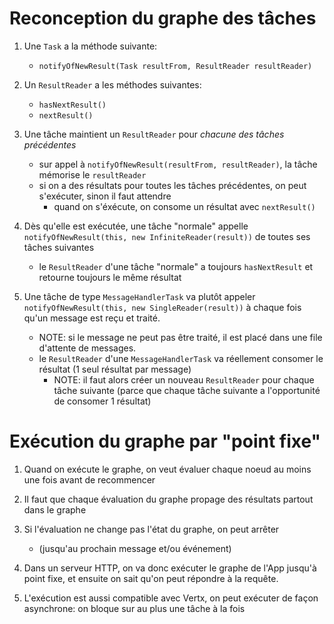 # Reconception du graphe des tâches

1. Une `Task` a la méthode suivante:
    * `notifyOfNewResult(Task resultFrom, ResultReader resultReader)`

1. Un `ResultReader` a les méthodes suivantes:
    * `hasNextResult()`
    * `nextResult()`

1. Une tâche maintient un `ResultReader` pour *chacune des tâches précédentes*
    * sur appel à `notifyOfNewResult(resultFrom, resultReader)`, la tâche mémorise le `resultReader`
    * si on a des résultats pour toutes les tâches précédentes, on peut s'exécuter, sinon il faut attendre
        * quand on s'éxécute, on consome un résultat avec `nextResult()`

1. Dès qu'elle est exécutée, une tâche "normale" appelle `notifyOfNewResult(this, new InfiniteReader(result))` de toutes ses tâches suivantes 
    * le `ResultReader` d'une tâche "normale" a toujours `hasNextResult` et retourne toujours le même résultat

1. Une tâche de type `MessageHandlerTask` va plutôt appeler `notifyOfNewResult(this, new SingleReader(result))` à chaque fois qu'un message est reçu et traité.
    * NOTE: si le message ne peut pas être traité, il est placé dans une file d'attente de messages.
    * le `ResultReader` d'une `MessageHandlerTask` va réellement consomer le résultat (1 seul résultat par message)
        * NOTE: il faut alors créer un nouveau `ResultReader` pour chaque tâche suivante (parce que chaque tâche suivante a l'opportunité de consomer 1 résultat)

# Exécution du graphe par "point fixe"

1. Quand on exécute le graphe, on veut évaluer chaque noeud au moins une fois avant de recommencer

1. Il faut que chaque évaluation du graphe propage des résultats partout dans le graphe

1. Si l'évaluation ne change pas l'état du graphe, on peut arrêter 
    * (jusqu'au prochain message et/ou événement)

1. Dans un serveur HTTP, on va donc exécuter le graphe de l'App jusqu'à point fixe, et ensuite on sait qu'on peut répondre à la requête.

1. L'exécution est aussi compatible avec Vertx, on peut exécuter de façon asynchrone: on bloque sur au plus une tâche à la fois
